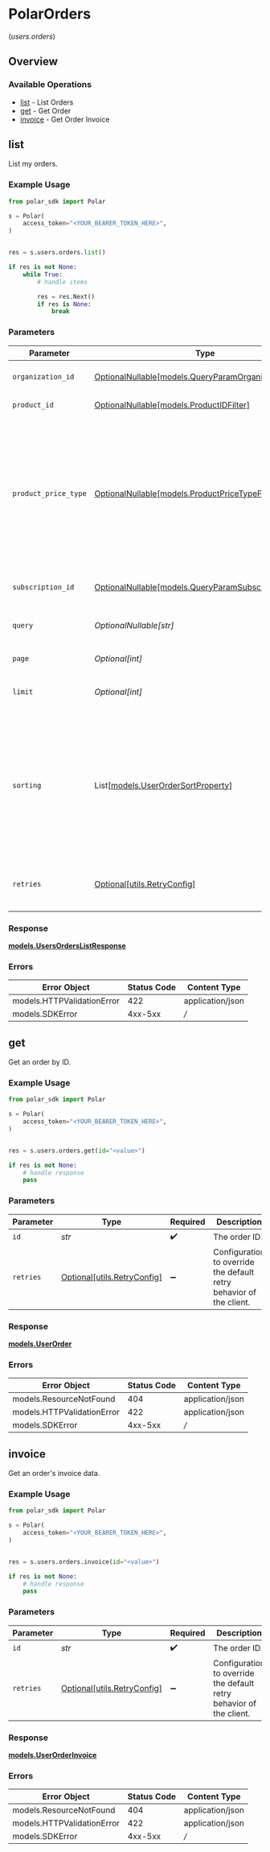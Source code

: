 # PolarOrders
(*users.orders*)

## Overview

### Available Operations

* [list](#list) - List Orders
* [get](#get) - Get Order
* [invoice](#invoice) - Get Order Invoice

## list

List my orders.

### Example Usage

```python
from polar_sdk import Polar

s = Polar(
    access_token="<YOUR_BEARER_TOKEN_HERE>",
)


res = s.users.orders.list()

if res is not None:
    while True:
        # handle items

        res = res.Next()
        if res is None:
            break


```

### Parameters

| Parameter                                                                                                                                                                             | Type                                                                                                                                                                                  | Required                                                                                                                                                                              | Description                                                                                                                                                                           |
| ------------------------------------------------------------------------------------------------------------------------------------------------------------------------------------- | ------------------------------------------------------------------------------------------------------------------------------------------------------------------------------------- | ------------------------------------------------------------------------------------------------------------------------------------------------------------------------------------- | ------------------------------------------------------------------------------------------------------------------------------------------------------------------------------------- |
| `organization_id`                                                                                                                                                                     | [OptionalNullable[models.QueryParamOrganizationIDFilter]](../../models/queryparamorganizationidfilter.md)                                                                             | :heavy_minus_sign:                                                                                                                                                                    | Filter by organization ID.                                                                                                                                                            |
| `product_id`                                                                                                                                                                          | [OptionalNullable[models.ProductIDFilter]](../../models/productidfilter.md)                                                                                                           | :heavy_minus_sign:                                                                                                                                                                    | Filter by product ID.                                                                                                                                                                 |
| `product_price_type`                                                                                                                                                                  | [OptionalNullable[models.ProductPriceTypeFilter]](../../models/productpricetypefilter.md)                                                                                             | :heavy_minus_sign:                                                                                                                                                                    | Filter by product price type. `recurring` will return orders corresponding to subscriptions creations or renewals. `one_time` will return orders corresponding to one-time purchases. |
| `subscription_id`                                                                                                                                                                     | [OptionalNullable[models.QueryParamSubscriptionIDFilter]](../../models/queryparamsubscriptionidfilter.md)                                                                             | :heavy_minus_sign:                                                                                                                                                                    | Filter by subscription ID.                                                                                                                                                            |
| `query`                                                                                                                                                                               | *OptionalNullable[str]*                                                                                                                                                               | :heavy_minus_sign:                                                                                                                                                                    | Search by product or organization name.                                                                                                                                               |
| `page`                                                                                                                                                                                | *Optional[int]*                                                                                                                                                                       | :heavy_minus_sign:                                                                                                                                                                    | Page number, defaults to 1.                                                                                                                                                           |
| `limit`                                                                                                                                                                               | *Optional[int]*                                                                                                                                                                       | :heavy_minus_sign:                                                                                                                                                                    | Size of a page, defaults to 10. Maximum is 100.                                                                                                                                       |
| `sorting`                                                                                                                                                                             | List[[models.UserOrderSortProperty](../../models/userordersortproperty.md)]                                                                                                           | :heavy_minus_sign:                                                                                                                                                                    | Sorting criterion. Several criteria can be used simultaneously and will be applied in order. Add a minus sign `-` before the criteria name to sort by descending order.               |
| `retries`                                                                                                                                                                             | [Optional[utils.RetryConfig]](../../models/utils/retryconfig.md)                                                                                                                      | :heavy_minus_sign:                                                                                                                                                                    | Configuration to override the default retry behavior of the client.                                                                                                                   |

### Response

**[models.UsersOrdersListResponse](../../models/usersorderslistresponse.md)**

### Errors

| Error Object               | Status Code                | Content Type               |
| -------------------------- | -------------------------- | -------------------------- |
| models.HTTPValidationError | 422                        | application/json           |
| models.SDKError            | 4xx-5xx                    | */*                        |


## get

Get an order by ID.

### Example Usage

```python
from polar_sdk import Polar

s = Polar(
    access_token="<YOUR_BEARER_TOKEN_HERE>",
)


res = s.users.orders.get(id="<value>")

if res is not None:
    # handle response
    pass

```

### Parameters

| Parameter                                                           | Type                                                                | Required                                                            | Description                                                         |
| ------------------------------------------------------------------- | ------------------------------------------------------------------- | ------------------------------------------------------------------- | ------------------------------------------------------------------- |
| `id`                                                                | *str*                                                               | :heavy_check_mark:                                                  | The order ID.                                                       |
| `retries`                                                           | [Optional[utils.RetryConfig]](../../models/utils/retryconfig.md)    | :heavy_minus_sign:                                                  | Configuration to override the default retry behavior of the client. |

### Response

**[models.UserOrder](../../models/userorder.md)**

### Errors

| Error Object               | Status Code                | Content Type               |
| -------------------------- | -------------------------- | -------------------------- |
| models.ResourceNotFound    | 404                        | application/json           |
| models.HTTPValidationError | 422                        | application/json           |
| models.SDKError            | 4xx-5xx                    | */*                        |


## invoice

Get an order's invoice data.

### Example Usage

```python
from polar_sdk import Polar

s = Polar(
    access_token="<YOUR_BEARER_TOKEN_HERE>",
)


res = s.users.orders.invoice(id="<value>")

if res is not None:
    # handle response
    pass

```

### Parameters

| Parameter                                                           | Type                                                                | Required                                                            | Description                                                         |
| ------------------------------------------------------------------- | ------------------------------------------------------------------- | ------------------------------------------------------------------- | ------------------------------------------------------------------- |
| `id`                                                                | *str*                                                               | :heavy_check_mark:                                                  | The order ID.                                                       |
| `retries`                                                           | [Optional[utils.RetryConfig]](../../models/utils/retryconfig.md)    | :heavy_minus_sign:                                                  | Configuration to override the default retry behavior of the client. |

### Response

**[models.UserOrderInvoice](../../models/userorderinvoice.md)**

### Errors

| Error Object               | Status Code                | Content Type               |
| -------------------------- | -------------------------- | -------------------------- |
| models.ResourceNotFound    | 404                        | application/json           |
| models.HTTPValidationError | 422                        | application/json           |
| models.SDKError            | 4xx-5xx                    | */*                        |
